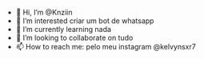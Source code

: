 - 👋 Hi, I’m @Knziin
- 👀 I’m interested criar um bot de whatsapp
- 🌱 I’m currently learning nada
- 💞️ I’m looking to collaborate on tudo
- 📫 How to reach me: pelo meu instagram @kelvynsxr7

<!---
Kelvyngois/Kelvyngois is a ✨ special ✨ repository because its `README.md` (this file) appears on your GitHub profile.
You can click the Preview link to take a look at your changes.
--->
